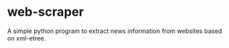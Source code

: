 # web-scraper
A simple python program to extract news information from websites based on xml-etree.
